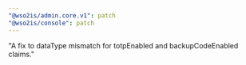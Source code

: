```yaml
---
"@wso2is/admin.core.v1": patch
"@wso2is/console": patch
---
```


"A fix to dataType mismatch for totpEnabled and backupCodeEnabled claims."
